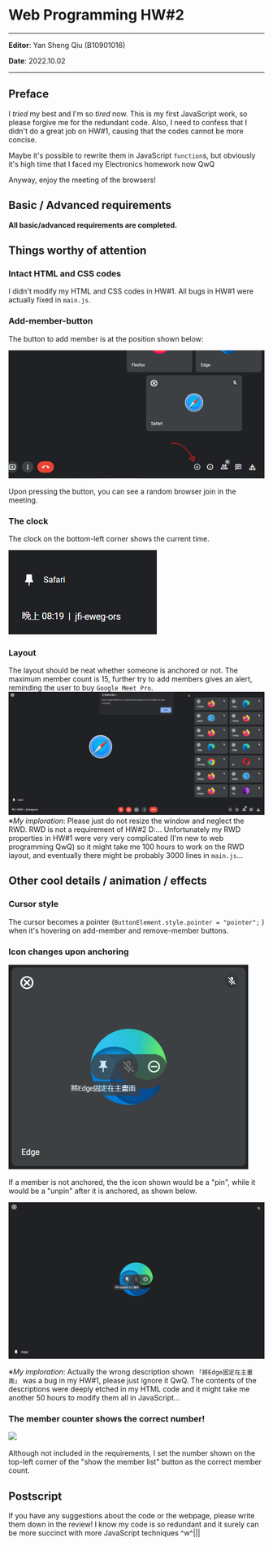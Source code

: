 # Web Programming HW#2

---

**Editor**: Yan Sheng Qiu (B10901016)

**Date**: 2022.10.02 

---
## Preface

I *tried* my best and I'm so *tired* now.
This is my first JavaScript work, so please forgive me for the redundant code. Also, I need to confess that I didn't do a great job on HW#1, causing that the codes cannot be more concise. 

Maybe it's possible to rewrite them in JavaScript `function`s, but obviously it's high time that I faced my Electronics homework now QwQ

Anyway, enjoy the meeting of the browsers!

## Basic / Advanced requirements

**All basic/advanced requirements are completed.**

## Things worthy of attention

### Intact HTML and CSS codes

 I didn't modify my HTML and CSS codes in HW#1. All bugs in HW#1 were actually fixed in `main.js`.

### Add-member-button

The button to add member is at the position shown below:

![](add_member_button_position.png)

Upon pressing the button, you can see a random browser join in the meeting.

### The clock

The clock on the bottom-left corner shows the current time.

![](Clock.png)

### Layout

The layout should be neat whether someone is anchored or not. The maximum member count is 15, further try to add members gives an alert, reminding the user to buy `Google Meet Pro`.
![](maximum_member_count.png)
※*My imploration*:  Please just do not resize the window and neglect the RWD. RWD is not a requirement of HW#2 D:... Unfortunately my RWD properties in HW#1 were very very complicated (I'm new to web programming QwQ) so it might take me 100 hours to work on the RWD layout, and eventually there might be probably 3000 lines in `main.js`... 

## Other cool details / animation / effects 

### Cursor style

The cursor becomes a pointer (`ButtonElement.style.pointer = "pointer";` ) when it's hovering on add-member and remove-member buttons. 

### Icon changes upon anchoring

![](pinning.png)

If a member is not anchored, the the icon shown would be a "pin", while it would be a "unpin" after it is anchored, as shown below.

![](unpinning.png)

※*My imploration*: Actually the wrong description shown `「將Edge固定在主畫面」` was a bug in my HW#1, please just ignore it QwQ. The contents of the descriptions were deeply etched in my HTML code and it might take me another 50 hours to modify them all in JavaScript... 

### The member counter shows the correct number!

![](member.counter.png)

Although not included in the requirements, I set the number shown on the top-left corner of the "show the member list" button as the correct member count.

## Postscript

If you have any suggestions about the code or the webpage, please write them down in the review! I know my code is so redundant and it surely can be more succinct with more JavaScript techniques ^w^|||
